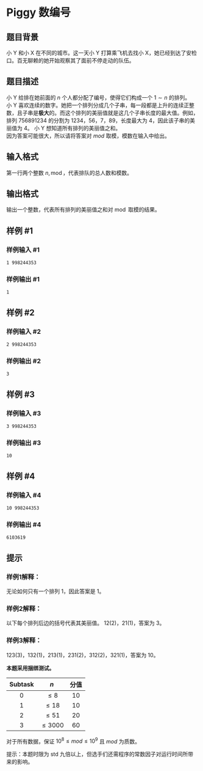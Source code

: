 # Piggy 数编号

## 题目背景

小 Y 和小 X 在不同的城市。这一天小 Y 打算乘飞机去找小 X，她已经到达了安检口。百无聊赖的她开始观察其了面前不停走动的队伍。

## 题目描述

小 Y 给排在她前面的 $n$ 个人都分配了编号，使得它们构成一个 $1\sim n$ 的排列。   
小 Y 喜欢连续的数字。她把一个排列分成几个子串，每一段都是上升的连续正整数，且子串是**极大**的。而这个排列的美丽值就是这几个子串长度的最大值。例如，排列 $756891234$ 的分割为 $1234$，$56$，$7$，$89$，长度最大为 $4$，因此该子串的美丽值为 $4$。 
小 Y 想知道所有排列的美丽值之和。  
因为答案可能很大，所以请将答案对 $mod$ 取模，模数在输入中给出。

## 输入格式

第一行两个整数 $n,\operatorname{mod}$，代表排队的总人数和模数。

## 输出格式

输出一个整数，代表所有排列的美丽值之和对 $\operatorname{mod}$ 取模的结果。

## 样例 #1

### 样例输入 #1

```
1 998244353
```

### 样例输出 #1

```
1
```

## 样例 #2

### 样例输入 #2

```
2 998244353
```

### 样例输出 #2

```
3
```

## 样例 #3

### 样例输入 #3

```
3 998244353
```

### 样例输出 #3

```
10
```

## 样例 #4

### 样例输入 #4

```
10 998244353
```

### 样例输出 #4

```
6103619
```

## 提示

### 样例1解释：
无论如何只有一个排列 $1$，因此答案是 $1$。
### 样例2解释：  
以下每个排列后边的括号代表其美丽值。
$1 2(2)$，$2 1(1)$，答案为 $3$。 
### 样例3解释：
$1 2 3(3)$，$1 3 2(1)$，$2 1 3(1)$，$2 3 1(2)$，$3 1 2(2)$，$3 2 1(1)$，答案为 $10$。 

**本题采用捆绑测试。**  

| Subtask | $n$ | 分值 |
|:-:|:-:|:-:|
|0|$\le 8$|10|
|1|$\le 18$|10|
|2|$\le 51$|20|
|3|$\le 3000$|60|

对于所有数据，保证 $10^8\le mod \le 10^9$ 且 $mod$ 为质数。  

提示：本题时限为 std 九倍以上，但选手们还需程序的常数因子对运行时间所带来的影响。